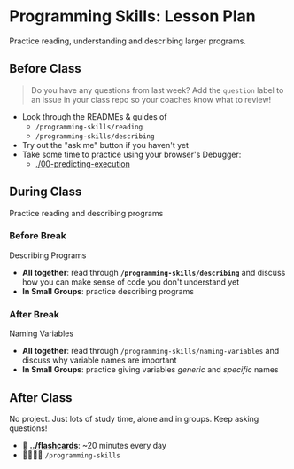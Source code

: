 # Programming Skills: Lesson Plan

Practice reading, understanding and describing larger programs.

## Before Class

> Do you have any questions from last week? Add the `question` label to an issue
> in your class repo so your coaches know what to review!

- Look through the READMEs & guides of
  - `/programming-skills/reading`
  - `/programming-skills/describing`
- Try out the "ask me" button if you haven't yet
- Take some time to practice using your browser's Debugger:
  - [./00-predicting-execution](./00-predicting-execution)

## During Class

Practice reading and describing programs

### Before Break

Describing Programs

- **All together**: read through **`/programming-skills/describing`** and
  discuss how you can make sense of code you don't understand yet
- **In Small Groups**: practice describing programs

### After Break

Naming Variables

- **All together**: read through `/programming-skills/naming-variables` and
  discuss why variable names are important
- **In Small Groups**: practice giving variables _generic_ and _specific_ names

## After Class

No project. Just lots of study time, alone and in groups. Keep asking questions!

- 🥚 **[../flashcards](../flashcards)**: ~20 minutes every day
- 🥚🐣🐥🐔 `/programming-skills`
